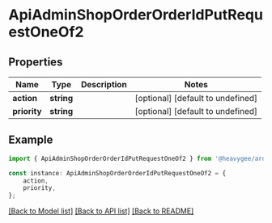 # ApiAdminShopOrderOrderIdPutRequestOneOf2


## Properties

Name | Type | Description | Notes
------------ | ------------- | ------------- | -------------
**action** | **string** |  | [optional] [default to undefined]
**priority** | **string** |  | [optional] [default to undefined]

## Example

```typescript
import { ApiAdminShopOrderOrderIdPutRequestOneOf2 } from '@heavygee/arda-api-sdk';

const instance: ApiAdminShopOrderOrderIdPutRequestOneOf2 = {
    action,
    priority,
};
```

[[Back to Model list]](../README.md#documentation-for-models) [[Back to API list]](../README.md#documentation-for-api-endpoints) [[Back to README]](../README.md)
